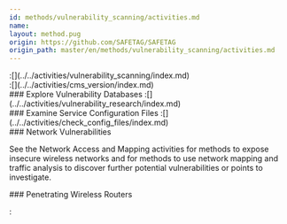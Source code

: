 ```yaml
---
id: methods/vulnerability_scanning/activities.md
name: 
layout: method.pug
origin: https://github.com/SAFETAG/SAFETAG
origin_path: master/en/methods/vulnerability_scanning/activities.md
---
```


<div class="boxtext">
:[](../../activities/vulnerability_scanning/index.md)
</div>

<div class="boxtext">
:[](../../activities/cms_version/index.md)
</div>

<div class="boxtext">
### Explore Vulnerability Databases
:[](../../activities/vulnerability_research/index.md)
</div>

<div class="boxtext">
### Examine Service Configuration Files
:[](../../activities/check_config_files/index.md)
</div>

<div class="boxtext">
### Network Vulnerabilities

See the Network Access and Mapping activities for methods to expose insecure wireless networks and for methods to use network mapping and traffic analysis to discover further potential vulnerabilities or points to investigate.
</div>

<div class="boxtext">
### Penetrating Wireless Routers

:[](../../activities/router_attacks/index.md)
</div>
